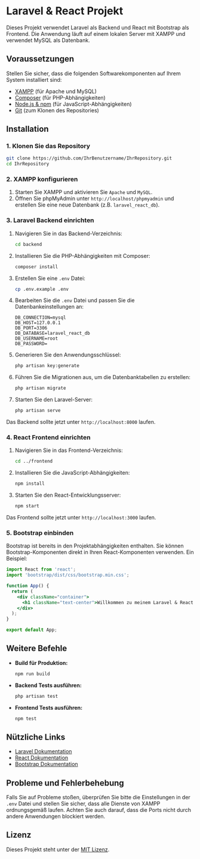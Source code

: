 
# Laravel & React Projekt

Dieses Projekt verwendet Laravel als Backend und React mit Bootstrap als Frontend. Die Anwendung läuft auf einem lokalen Server mit XAMPP und verwendet MySQL als Datenbank.

## Voraussetzungen

Stellen Sie sicher, dass die folgenden Softwarekomponenten auf Ihrem System installiert sind:

- [XAMPP](https://www.apachefriends.org/index.html) (für Apache und MySQL)
- [Composer](https://getcomposer.org/) (für PHP-Abhängigkeiten)
- [Node.js & npm](https://nodejs.org/) (für JavaScript-Abhängigkeiten)
- [Git](https://git-scm.com/) (zum Klonen des Repositories)

## Installation

### 1. Klonen Sie das Repository

```bash
git clone https://github.com/IhrBenutzername/IhrRepository.git
cd IhrRepository
```

### 2. XAMPP konfigurieren

1. Starten Sie XAMPP und aktivieren Sie `Apache` und `MySQL`.
2. Öffnen Sie phpMyAdmin unter `http://localhost/phpmyadmin` und erstellen Sie eine neue Datenbank (z.B. `laravel_react_db`).

### 3. Laravel Backend einrichten

1. Navigieren Sie in das Backend-Verzeichnis:

    ```bash
    cd backend
    ```

2. Installieren Sie die PHP-Abhängigkeiten mit Composer:

    ```bash
    composer install
    ```

3. Erstellen Sie eine `.env` Datei:

    ```bash
    cp .env.example .env
    ```

4. Bearbeiten Sie die `.env` Datei und passen Sie die Datenbankeinstellungen an:

    ```env
    DB_CONNECTION=mysql
    DB_HOST=127.0.0.1
    DB_PORT=3306
    DB_DATABASE=laravel_react_db
    DB_USERNAME=root
    DB_PASSWORD=
    ```

5. Generieren Sie den Anwendungsschlüssel:

    ```bash
    php artisan key:generate
    ```

6. Führen Sie die Migrationen aus, um die Datenbanktabellen zu erstellen:

    ```bash
    php artisan migrate
    ```

7. Starten Sie den Laravel-Server:

    ```bash
    php artisan serve
    ```

Das Backend sollte jetzt unter `http://localhost:8000` laufen.

### 4. React Frontend einrichten

1. Navigieren Sie in das Frontend-Verzeichnis:

    ```bash
    cd ../frontend
    ```

2. Installieren Sie die JavaScript-Abhängigkeiten:

    ```bash
    npm install
    ```

3. Starten Sie den React-Entwicklungsserver:

    ```bash
    npm start
    ```

Das Frontend sollte jetzt unter `http://localhost:3000` laufen.

### 5. Bootstrap einbinden

Bootstrap ist bereits in den Projektabhängigkeiten enthalten. Sie können Bootstrap-Komponenten direkt in Ihren React-Komponenten verwenden. Ein Beispiel:

```jsx
import React from 'react';
import 'bootstrap/dist/css/bootstrap.min.css';

function App() {
  return (
    <div className="container">
      <h1 className="text-center">Willkommen zu meinem Laravel & React Projekt!</h1>
    </div>
  );
}

export default App;
```

## Weitere Befehle

- **Build für Produktion:**

    ```bash
    npm run build
    ```

- **Backend Tests ausführen:**

    ```bash
    php artisan test
    ```

- **Frontend Tests ausführen:**

    ```bash
    npm test
    ```

## Nützliche Links

- [Laravel Dokumentation](https://laravel.com/docs)
- [React Dokumentation](https://reactjs.org/docs/getting-started.html)
- [Bootstrap Dokumentation](https://getbootstrap.com/docs/5.0/getting-started/introduction/)

## Probleme und Fehlerbehebung

Falls Sie auf Probleme stoßen, überprüfen Sie bitte die Einstellungen in der `.env` Datei und stellen Sie sicher, dass alle Dienste von XAMPP ordnungsgemäß laufen. Achten Sie auch darauf, dass die Ports nicht durch andere Anwendungen blockiert werden.

## Lizenz

Dieses Projekt steht unter der [MIT Lizenz](https://opensource.org/licenses/MIT).
